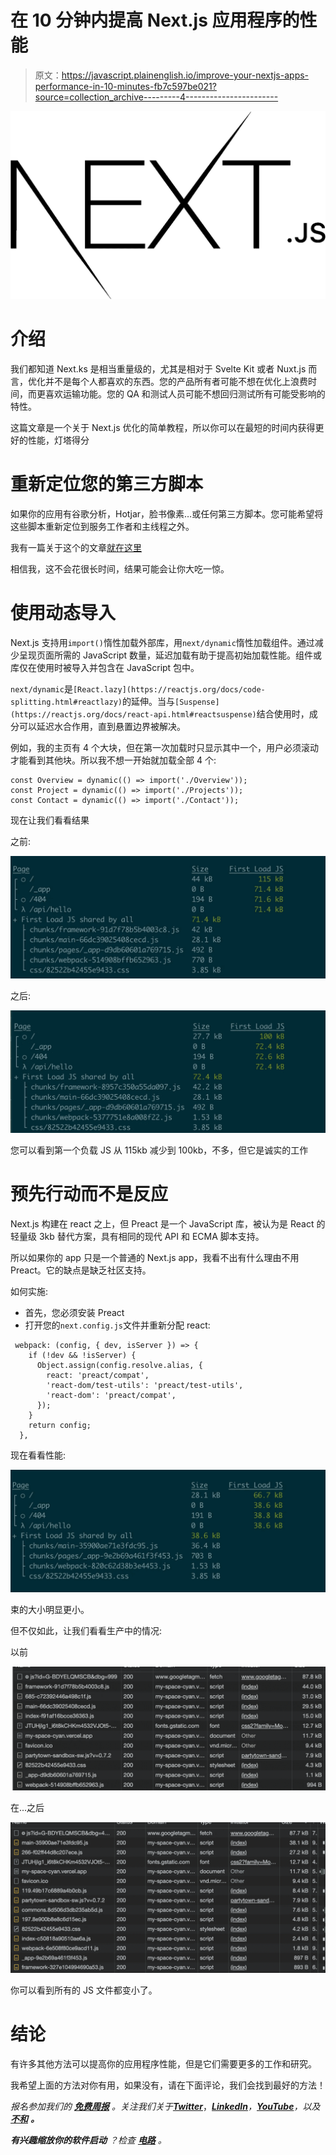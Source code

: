 # 在 10 分钟内提高 Next.js 应用程序的性能

> 原文：<https://javascript.plainenglish.io/improve-your-nextjs-apps-performance-in-10-minutes-fb7c597be021?source=collection_archive---------4----------------------->

![](img/fb3d4e1df800f1147fd6587170cf526b.png)

# 介绍

我们都知道 Next.ks 是相当重量级的，尤其是相对于 Svelte Kit 或者 Nuxt.js 而言，优化并不是每个人都喜欢的东西。您的产品所有者可能不想在优化上浪费时间，而更喜欢运输功能。您的 QA 和测试人员可能不想回归测试所有可能受影响的特性。

这篇文章是一个关于 Next.js 优化的简单教程，所以你可以在最短的时间内获得更好的性能，灯塔得分

# 重新定位您的第三方脚本

如果你的应用有谷歌分析，Hotjar，脸书像素…或任何第三方脚本。您可能希望将这些脚本重新定位到服务工作者和主线程之外。

我有一篇关于这个的文章[就在这里](https://duckylele.medium.com/use-your-third-party-scripts-without-the-performance-hit-with-partytown-b2860cd27007)

相信我，这不会花很长时间，结果可能会让你大吃一惊。

# 使用动态导入

Next.js 支持用`import()`惰性加载外部库，用`next/dynamic`惰性加载组件。通过减少呈现页面所需的 JavaScript 数量，延迟加载有助于提高初始加载性能。组件或库仅在使用时被导入并包含在 JavaScript 包中。

`next/dynamic`是`[React.lazy](https://reactjs.org/docs/code-splitting.html#reactlazy)`的延伸。当与`[Suspense](https://reactjs.org/docs/react-api.html#reactsuspense)`结合使用时，成分可以延迟水合作用，直到悬置边界被解决。

例如，我的主页有 4 个大块，但在第一次加载时只显示其中一个，用户必须滚动才能看到其他块。所以我不想一开始就加载全部 4 个:

```
const Overview = dynamic(() => import('./Overview'));
const Project = dynamic(() => import('./Projects'));
const Contact = dynamic(() => import('./Contact'));
```

现在让我们看看结果

之前:

![](img/0f386c8ffb04026674b0d5789a199ecc.png)

之后:

![](img/94015c13233613690faeb71427d35716.png)

您可以看到第一个负载 JS 从 115kb 减少到 100kb，不多，但它是诚实的工作

# 预先行动而不是反应

Next.js 构建在 react 之上，但 Preact 是一个 JavaScript 库，被认为是 React 的轻量级 3kb 替代方案，具有相同的现代 API 和 ECMA 脚本支持。

所以如果你的 app 只是一个普通的 Next.js app，我看不出有什么理由不用 Preact。它的缺点是缺乏社区支持。

如何实施:

*   首先，您必须安装 Preact
*   打开您的`next.config.js`文件并重新分配 react:

```
 webpack: (config, { dev, isServer }) => {
    if (!dev && !isServer) {
      Object.assign(config.resolve.alias, {
        react: 'preact/compat',
        'react-dom/test-utils': 'preact/test-utils',
        'react-dom': 'preact/compat',
      });
    }
    return config;
  },
```

现在看看性能:

![](img/f6f61b848ccf468456b46ab5b8b1802d.png)

束的大小明显更小。

但不仅如此，让我们看看生产中的情况:

以前

![](img/80887fe592096ba74e0b2b783ada3453.png)

在...之后

![](img/9db845a3adaf4ff783f7c9ee5b180d61.png)

你可以看到所有的 JS 文件都变小了。

# 结论

有许多其他方法可以提高你的应用程序性能，但是它们需要更多的工作和研究。

我希望上面的方法对你有用，如果没有，请在下面评论，我们会找到最好的方法！

*报名参加我们的* [***免费周报***](http://newsletter.plainenglish.io/) *。关注我们关于*[***Twitter***](https://twitter.com/inPlainEngHQ)，[***LinkedIn***](https://www.linkedin.com/company/inplainenglish/)*，*[***YouTube***](https://www.youtube.com/channel/UCtipWUghju290NWcn8jhyAw)*，以及* [***不和***](https://discord.gg/GtDtUAvyhW) ***。***

***有兴趣缩放你的软件启动*** *？检查* [***电路***](https://circuit.ooo?utm=publication-post-cta) *。*